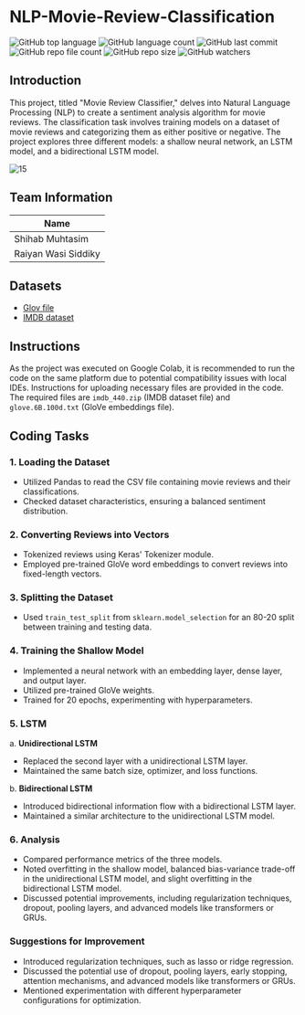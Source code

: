 # NLP-Movie-Review-Classification
![GitHub top language](https://img.shields.io/github/languages/top/shihabmuhtasim/NLP-Movie-Review-Classification?color=f5f5dc)
![GitHub language count](https://img.shields.io/github/languages/count/shihabmuhtasim/NLP-Movie-Review-Classification?color=f5f5dc)
![GitHub last commit](https://img.shields.io/github/last-commit/shihabmuhtasim/NLP-Movie-Review-Classification?color=f5f5dc)
![GitHub repo file count](https://img.shields.io/github/directory-file-count/shihabmuhtasim/NLP-Movie-Review-Classification?color=f5f5dc)
![GitHub repo size](https://img.shields.io/github/repo-size/shihabmuhtasim/NLP-Movie-Review-Classification?color=f5f5dc)
![GitHub watchers](https://img.shields.io/github/watchers/shihabmuhtasim/NLP-Movie-Review-Classification?style=social)



## Introduction

This project, titled "Movie Review Classifier," delves into Natural Language Processing (NLP) to create a sentiment analysis algorithm for movie reviews. The classification task involves training models on a dataset of movie reviews and categorizing them as either positive or negative. The project explores three different models: a shallow neural network, an LSTM model, and a bidirectional LSTM model.

![15](https://github.com/shihabmuhtasim/NLP-Movie-Review-Classification/assets/92597456/d14e4038-048c-4f52-b388-a7ed5ce59a63)

## Team Information

| Name                |
|---------------------|
| Shihab Muhtasim  |
| Raiyan Wasi Siddiky |

## Datasets
- [Glov file](https://drive.google.com/file/d/1CLrwskD-M8ce0M5agxRjB3OhKuKiCcCn/view)
- [IMDB dataset](https://drive.google.com/file/d/1hyn6U44cvUNedMnzPHzHsiBgXMHFBjBw/view)

## Instructions 

As the project was executed on Google Colab, it is recommended to run the code on the same platform due to potential compatibility issues with local IDEs. Instructions for uploading necessary files are provided in the code. The required files are `imdb_440.zip` (IMDB dataset file) and `glove.6B.100d.txt` (GloVe embeddings file).

## Coding Tasks

### 1. Loading the Dataset
- Utilized Pandas to read the CSV file containing movie reviews and their classifications.
- Checked dataset characteristics, ensuring a balanced sentiment distribution.

### 2. Converting Reviews into Vectors
- Tokenized reviews using Keras' Tokenizer module.
- Employed pre-trained GloVe word embeddings to convert reviews into fixed-length vectors.

### 3. Splitting the Dataset
- Used `train_test_split` from `sklearn.model_selection` for an 80-20 split between training and testing data.

### 4. Training the Shallow Model
- Implemented a neural network with an embedding layer, dense layer, and output layer.
- Utilized pre-trained GloVe weights.
- Trained for 20 epochs, experimenting with hyperparameters.

### 5. LSTM
a. **Unidirectional LSTM**
   - Replaced the second layer with a unidirectional LSTM layer.
   - Maintained the same batch size, optimizer, and loss functions.

b. **Bidirectional LSTM**
   - Introduced bidirectional information flow with a bidirectional LSTM layer.
   - Maintained a similar architecture to the unidirectional LSTM model.

### 6. Analysis
- Compared performance metrics of the three models.
- Noted overfitting in the shallow model, balanced bias-variance trade-off in the unidirectional LSTM model, and slight overfitting in the bidirectional LSTM model.
- Discussed potential improvements, including regularization techniques, dropout, pooling layers, and advanced models like transformers or GRUs.
  

### Suggestions for Improvement
- Introduced regularization techniques, such as lasso or ridge regression.
- Discussed the potential use of dropout, pooling layers, early stopping, attention mechanisms, and advanced models like transformers or GRUs.
- Mentioned experimentation with different hyperparameter configurations for optimization.
